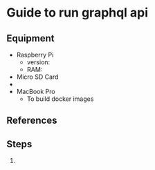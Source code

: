 # Guide to run graphql api #

## Equipment ##
* Raspberry Pi
	* version: 
	* RAM: 
* Micro SD Card
* 
* MacBook Pro
	* To build docker images

## References ##

## Steps ##

1. 
